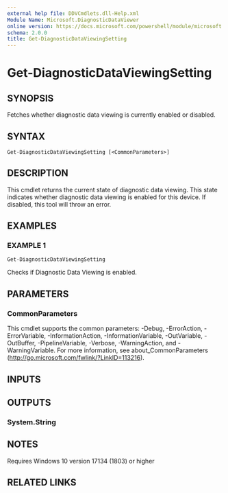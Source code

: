 ```yaml
---
external help file: DDVCmdlets.dll-Help.xml
Module Name: Microsoft.DiagnosticDataViewer
online version: https://docs.microsoft.com/powershell/module/microsoft.diagnosticdataviewer/get-diagnosticdataviewingsetting?view=windowsserver2022-ps&wt.mc_id=ps-gethelp
schema: 2.0.0
title: Get-DiagnosticDataViewingSetting
---
```


# Get-DiagnosticDataViewingSetting

## SYNOPSIS
Fetches whether diagnostic data viewing is currently enabled or disabled.

## SYNTAX

```
Get-DiagnosticDataViewingSetting [<CommonParameters>]
```

## DESCRIPTION
This cmdlet returns the current state of diagnostic data viewing.
This state indicates whether diagnostic data viewing is enabled for this device.
If disabled, this tool will throw an error.

## EXAMPLES

### EXAMPLE 1
```
Get-DiagnosticDataViewingSetting
```

Checks if Diagnostic Data Viewing is enabled.

## PARAMETERS

### CommonParameters
This cmdlet supports the common parameters: -Debug, -ErrorAction, -ErrorVariable, -InformationAction, -InformationVariable, -OutVariable, -OutBuffer, -PipelineVariable, -Verbose, -WarningAction, and -WarningVariable. For more information, see about_CommonParameters (http://go.microsoft.com/fwlink/?LinkID=113216).

## INPUTS

## OUTPUTS

### System.String
## NOTES
Requires Windows 10 version 17134 (1803) or higher
## RELATED LINKS
